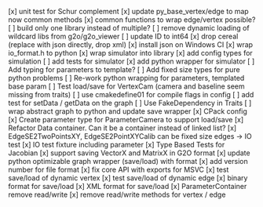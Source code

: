 [x] unit test for Schur complement
[x] update py_base_vertex/edge to map now common methods
[x] common functions to wrap edge/vertex possible?
[ ] build only one library instead of multiple?
[ ] remove dynamic loading of wildcard libs from g2o/g2o_viewer
[ ] update ID to int64
[x] drop cereal (replace with json directly, drop xml)
[x] install json on Windows CI
[x] wrap io_format.h to python
[x] wrap simulator into library
[x] add config types for simulation
[ ] add tests for simulator
[x] add python wrapper for simulator
[ ] Add typing for parameters to template?
[ ] Add fixed size types for pure python problems
[ ] Re-work python wrapping for parameters, templated base param
[ ] Test load/save for VertexCam (camera and baseline seem missing from traits)
[ ] use cmakedefine01 for compile flags in config
[ ] add test for setData / getData on the graph
[ ] Use FakeDependency in Traits
[ ] wrap abstract graph to python and update save wrapper
[x] CPack config
[x] Create parameter type for ParameterCamera to support load/save
[x] Refactor Data container. Can it be a container instead of linked list?
[x] EdgeSE2TwoPointsXY, EdgeSE2PointXYCalib can be fixed size edges -> IO test
[x] IO test fixture including parameter
[x] Type Based Tests for Jacobian
[x] support saving VectorX and MatrixX in G2O format
[x] update python optimizable graph wrapper (save/load) with format
[x] add version number for file format
[x] fix core API with exports for MSVC
[x] test save/load of dynamic vertex
[x] test save/load of dynamic edge
[x] binary format for save/load
[x] XML format for save/load
[x] ParameterContainer remove read/write
[x] remove read/write methods for vertex / edge
